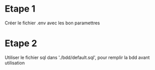 # Etape 1

 Créer le fichier .env avec les bon paramettres

# Etape 2

 Utiliser le fichier sql dans './bdd/default.sql', pour remplir la bdd avant utilisation
